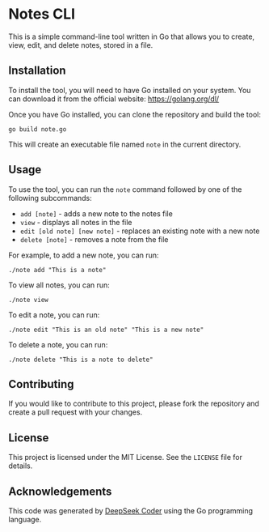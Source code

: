 # Notes CLI

This is a simple command-line tool written in Go that allows you to create, view, edit, and delete notes, stored in a file.

## Installation

To install the tool, you will need to have Go installed on your system. You can download it from the official website: <https://golang.org/dl/>

Once you have Go installed, you can clone the repository and build the tool:
```
go build note.go
```
This will create an executable file named `note` in the current directory.

## Usage

To use the tool, you can run the `note` command followed by one of the following subcommands:

* `add [note]` - adds a new note to the notes file
* `view` - displays all notes in the file
* `edit [old note] [new note]` - replaces an existing note with a new note
* `delete [note]` - removes a note from the file

For example, to add a new note, you can run:
```
./note add "This is a note"
```
To view all notes, you can run:
```
./note view
```
To edit a note, you can run:
```
./note edit "This is an old note" "This is a new note"
```
To delete a note, you can run:
```
./note delete "This is a note to delete"
```
## Contributing

If you would like to contribute to this project, please fork the repository and create a pull request with your changes.

## License

This project is licensed under the MIT License. See the `LICENSE` file for details.

## Acknowledgements

This code was generated by [DeepSeek Coder](https://chat.deepseek.com/coder) using the Go programming language.